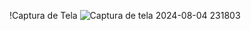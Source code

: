 
!Captura de Tela
 ![Captura de tela 2024-08-04 231803](https://github.com/user-attachments/assets/d780e4a3-6e23-46c1-b2dd-cf41022a3605)
